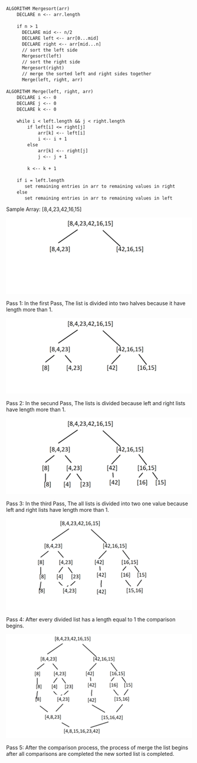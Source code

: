 ```
ALGORITHM Mergesort(arr)
    DECLARE n <-- arr.length

    if n > 1
      DECLARE mid <-- n/2
      DECLARE left <-- arr[0...mid]
      DECLARE right <-- arr[mid...n]
      // sort the left side
      Mergesort(left)
      // sort the right side
      Mergesort(right)
      // merge the sorted left and right sides together
      Merge(left, right, arr)

ALGORITHM Merge(left, right, arr)
    DECLARE i <-- 0
    DECLARE j <-- 0
    DECLARE k <-- 0

    while i < left.length && j < right.length
        if left[i] <= right[j]
            arr[k] <-- left[i]
            i <-- i + 1
        else
            arr[k] <-- right[j]
            j <-- j + 1

        k <-- k + 1

    if i = left.length
       set remaining entries in arr to remaining values in right
    else
       set remaining entries in arr to remaining values in left
```

Sample Array: [8,4,23,42,16,15]


![](pass1.png)

Pass 1:
In the first Pass, The list is divided into two halves because it have length more than 1.


![](pass2.png)

Pass 2:
In the secund Pass, The lists is divided because left and right lists have length more than 1.

![](pass3.png)

Pass 3:
In the third Pass, The all lists is divided into two one value because left and right lists have length more than 1.

![](pass4.png)

Pass 4:
After every divided list has a length equal to 1 the comparison begins.

![](pass5.png)

Pass 5:
After the comparison process, the process of merge the list begins after all comparisons are completed the new sorted list is completed.
